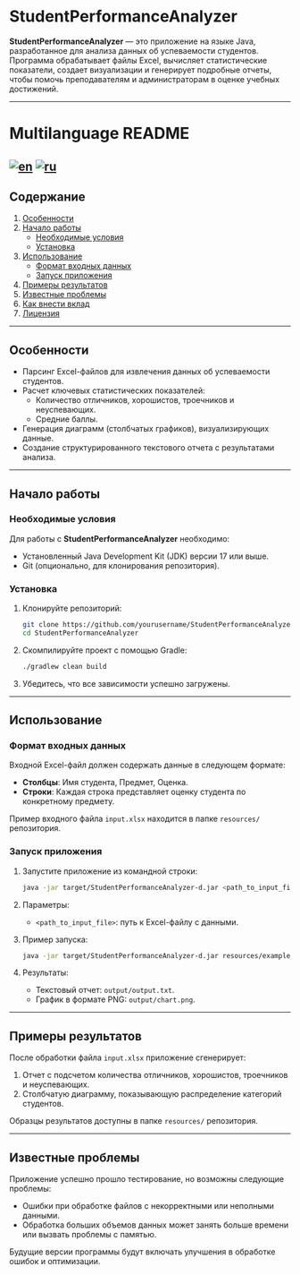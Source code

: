 # StudentPerformanceAnalyzer

**StudentPerformanceAnalyzer** — это приложение на языке Java, разработанное для анализа данных об успеваемости студентов. Программа обрабатывает файлы Excel, вычисляет статистические показатели, создает визуализации и генерирует подробные отчеты, чтобы помочь преподавателям и администраторам в оценке учебных достижений.

---
# Multilanguage README

[![en](https://img.shields.io/badge/lang-en-red.svg)](./README.en.md)
[![ru](https://img.shields.io/badge/lang-ru-green.svg)](./README.md)
---


## Содержание

1. [Особенности](#особенности)  
2. [Начало работы](#начало-работы)  
   - [Необходимые условия](#необходимые-условия)  
   - [Установка](#установка)  
3. [Использование](#использование)  
   - [Формат входных данных](#формат-входных-данных)  
   - [Запуск приложения](#запуск-приложения)  
4. [Примеры результатов](#примеры-результатов)  
5. [Известные проблемы](#известные-проблемы)  
6. [Как внести вклад](#как-внести-вклад)  
7. [Лицензия](#лицензия)  

---

## Особенности

- Парсинг Excel-файлов для извлечения данных об успеваемости студентов.
- Расчет ключевых статистических показателей:
  - Количество отличников, хорошистов, троечников и неуспевающих.
  - Средние баллы.
- Генерация диаграмм (столбчатых графиков), визуализирующих данные.
- Создание структурированного текстового отчета с результатами анализа.

---

## Начало работы

### Необходимые условия

Для работы с **StudentPerformanceAnalyzer** необходимо:
- Установленный Java Development Kit (JDK) версии 17 или выше.
- Git (опционально, для клонирования репозитория).

### Установка

1. Клонируйте репозиторий:
   ```bash
   git clone https://github.com/yourusername/StudentPerformanceAnalyzer.git
   cd StudentPerformanceAnalyzer
   ```

2. Скомпилируйте проект с помощью Gradle:
   ```bash
   ./gradlew clean build
   ```

3. Убедитесь, что все зависимости успешно загружены.

---

## Использование

### Формат входных данных

Входной Excel-файл должен содержать данные в следующем формате:
- **Столбцы**: Имя студента, Предмет, Оценка.
- **Строки**: Каждая строка представляет оценку студента по конкретному предмету.

Пример входного файла `input.xlsx` находится в папке `resources/` репозитория.

### Запуск приложения

1. Запустите приложение из командной строки:
   ```bash
   java -jar target/StudentPerformanceAnalyzer-d.jar <path_to_input_file>
   ```

2. Параметры:
   - `<path_to_input_file>`: путь к Excel-файлу с данными.

3. Пример запуска:
   ```bash
   java -jar target/StudentPerformanceAnalyzer-d.jar resources/example_data.xlsx output/
   ```

4. Результаты:
   - Текстовый отчет: `output/output.txt`.
   - График в формате PNG: `output/chart.png`.

---

## Примеры результатов

После обработки файла `input.xlsx` приложение сгенерирует:
1. Отчет с подсчетом количества отличников, хорошистов, троечников и неуспевающих.
2. Столбчатую диаграмму, показывающую распределение категорий студентов.

Образцы результатов доступны в папке `resources/` репозитория.

---

## Известные проблемы

Приложение успешно прошло тестирование, но возможны следующие проблемы:
- Ошибки при обработке файлов с некорректными или неполными данными.
- Обработка больших объемов данных может занять больше времени или вызвать проблемы с памятью.

Будущие версии программы будут включать улучшения в обработке ошибок и оптимизации.
